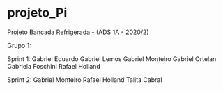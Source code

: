 # projeto_Pi

Projeto Bancada Refrigerada - (ADS 1A - 2020/2)

Grupo 1:

Sprint 1:
Gabriel Eduardo
Gabriel Lemos
Gabriel Monteiro
Gabriel Ortelan
Gabriela Foschini
Rafael Holland

Sprint 2:
Gabriel Monteiro
Rafael Holland
Talita Cabral
